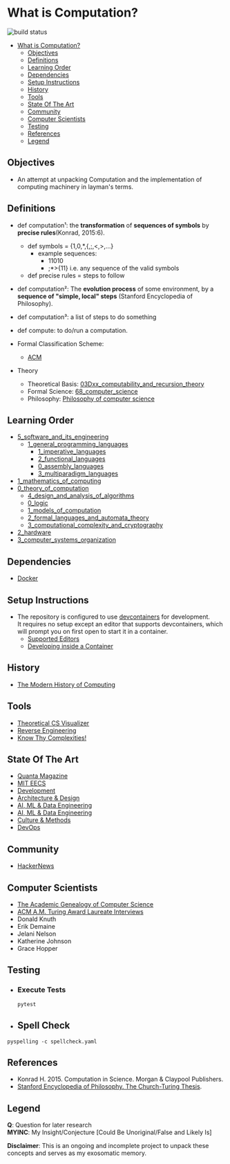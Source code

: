 # What is Computation?
![build status](https://github.com/praisetompane/computation/actions/workflows/computation.yaml/badge.svg) <br>

- [What is Computation?](#what-is-computation)
  - [Objectives](#objectives)
  - [Definitions](#definitions)
  - [Learning Order](#learning-order)
  - [Dependencies](#dependencies)
  - [Setup Instructions](#setup-instructions)
  - [History](#history)
  - [Tools](#tools)
  - [State Of The Art](#state-of-the-art)
  - [Community](#community)
  - [Computer Scientists](#computer-scientists)
  - [Testing](#testing)
  - [References](#references)
  - [Legend](#legend)

## Objectives
- An attempt at unpacking Computation and the implementation of computing machinery in layman's terms.

## Definitions
- def computation¹: the **transformation** of **sequences of symbols** by **precise rules**(Konrad, 2015:6).
  - def symbols = {1,0,\*,{,;,<,>,...}
    - example sequences:
      - 11010
      - ;\*>{11}
        i.e. any sequence of the valid symbols
  - def precise rules = steps to follow

- def computation²: The **evolution process** of some environment, by a **sequence of "simple, local" steps** (Stanford Encyclopedia of Philosophy).
- def computation³: a list of steps to do something
- def compute: to do/run a computation.

- Formal Classification Scheme:
  - [ACM](https://dl.acm.org/ccs)

- Theory
  - Theoretical Basis: [03Dxx_computability_and_recursion_theory](https://zbmath.org/classification/?q=cc%3A03D)
  - Formal Science: [68_computer_science](https://zbmath.org/classification/?q=cc%3A68)
  - Philosophy: [Philosophy of computer science](https://plato.stanford.edu/entries/computer-science/)

## Learning Order
- [5_software_and_its_engineering](5_software_and_its_engineering)
  - [1_general_programming_languages](5_software_and_its_engineering/0_software_notations_and_tools/1_general_programming_languages)
    - [1_imperative_languages](5_software_and_its_engineering/0_software_notations_and_tools/1_general_programming_languages/0_language_types/1_imperative_languages.txt)
    - [2_functional_languages](5_software_and_its_engineering/0_software_notations_and_tools/1_general_programming_languages/0_language_types/2_functional_languages.txt)
    - [0_assembly_languages](5_software_and_its_engineering/0_software_notations_and_tools/1_general_programming_languages/0_language_types/0_assembly_languages.txt)
    - [3_multiparadigm_languages](5_software_and_its_engineering/0_software_notations_and_tools/1_general_programming_languages/0_language_types/3_multiparadigm_languages.txt)
- [1_mathematics_of_computing](1_mathematics_of_computing/)
- [0_theory_of_computation](0_theory_of_computation)
  - [4_design_and_analysis_of_algorithms](0_theory_of_computation/4_design_and_analysis_of_algorithms/)
  - [0_logic](0_theory_of_computation/0_logic)
  - [1_models_of_computation](0_theory_of_computation/1_models_of_computation/0_computability/)
  - [2_formal_languages_and_automata_theory](0_theory_of_computation/2_formal_languages_and_automata_theory)
  - [3_computational_complexity_and_cryptography](0_theory_of_computation/3_computational_complexity_and_cryptography)
- [2_hardware](2_hardware)
- [3_computer_systems_organization](3_computer_systems_organization/)

## Dependencies
- [Docker](https://docs.docker.com/get-started/)

## Setup Instructions
- The repository is configured to use [devcontainers](https://containers.dev) for development. <br>It requires no setup except an editor that supports devcontainers, which will prompt you on first open to start it in a container.
    - [Supported Editors](https://containers.dev/supporting)
    - [Developing inside a Container](https://code.visualstudio.com/docs/devcontainers/containers)

## History
- [The Modern History of Computing](https://plato.stanford.edu/entries/computing-history/)

## Tools
- [Theoretical CS Visualizer](https://www.theoreticalcs.io/)
- [Reverse Engineering](https://crackmes.one)
- [Know Thy Complexities!](https://www.bigocheatsheet.com/)

## State Of The Art
- [Quanta Magazine](https://www.quantamagazine.org/computer-science/)
- [MIT EECS](https://www.eecs.mit.edu/research/computer-science/)
- [Development](https://www.infoq.com/development/)
- [Architecture & Design](https://www.infoq.com/architecture-design/)
- [AI, ML & Data Engineering](https://www.infoq.com/ai-ml-data-eng/)
- [AI, ML & Data Engineering](https://read.deeplearning.ai/the-batch/)
- [Culture & Methods](https://www.infoq.com/culture-methods/)
- [DevOps](https://www.infoq.com/devops/)

## Community
- [HackerNews](https://news.ycombinator.com/news)

## Computer Scientists
- [The Academic Genealogy of Computer Science](https://academictree.org/computerscience/)
- [ACM A.M. Turing Award Laureate Interviews](https://www.youtube.com/playlist?list=PLn0nrSd4xjjaSLBSzmno-3Ods6FJE9nlO)
- Donald Knuth
- Erik Demaine
- Jelani Nelson
- Katherine Johnson
- Grace Hopper

## Testing
- ### Execute Tests
  ```shell
  pytest
  ```

- ## Spell Check
```shell
pyspelling -c spellcheck.yaml
```

## References
- Konrad H. 2015. Computation in Science. Morgan & Claypool Publishers.
- [Stanford Encyclopedia of Philosophy. The Church-Turing Thesis](https://plato.stanford.edu/entries/church-turing/).

## Legend
**Q**: Question for later research<br>
**MYINC**: My Insight/Conjecture [Could Be Unoriginal/False and Likely Is]

**Disclaimer**: This is an ongoing and incomplete project to unpack these concepts and serves as my exosomatic memory.